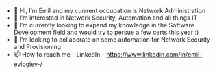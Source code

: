 - 👋 Hi, I’m Emil and my currrent occupation is Network Administration
- 👀 I’m interested in  Network Security, Automation and all things IT
- 🌱 I’m currently looking to expand my knowledge in the Software Development field and would try to persue a few certs this year :)
- 💞️ I’m looking to collaborate on some automation for Network Security and Provisioning
- 📫 How to reach me - LinkedIn -  https://www.linkedin.com/in/emil-evlogiev-/

<!---
eevlogiev7/eevlogiev7 is a ✨ special ✨ repository because its `README.md` (this file) appears on your GitHub profile.
You can click the Preview link to take a look at your changes.
--->
